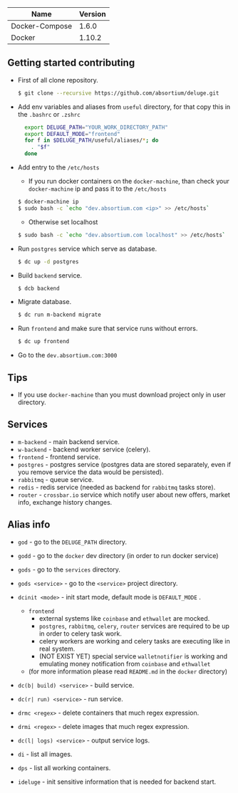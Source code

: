 Name  | Version
------------- | -------------
Docker-Compose | 1.6.0
Docker | 1.10.2

## Getting started contributing
* First of all clone repository.  
  ```bash
  $ git clone --recursive https://github.com/absortium/deluge.git
  ```

* Add env variables and aliases from `useful` directory, for that copy this in the `.bashrc` or `.zshrc`
  ```bash
    export DELUGE_PATH="YOUR_WORK_DIRECTORY_PATH"
    export DEFAULT_MODE="frontend"
    for f in $DELUGE_PATH/useful/aliases/*; do
      . "$f"
    done  
  ```

* Add entry to the `/etc/hosts`
   * If you run docker containers on the `docker-machine`, than check your `docker-machine` ip and pass it to the `/etc/hosts`
   ```bash
   $ docker-machine ip
   $ sudo bash -c `echo "dev.absortium.com <ip>" >> /etc/hosts`
   ```
   * Otherwise set localhost
   ```bash
   $ sudo bash -c `echo "dev.absortium.com localhost" >> /etc/hosts`
   ```

* Run `postgres` service which serve as database.
  ```bash
  $ dc up -d postgres
  ```

* Build `backend` service.
  ```bash
  $ dcb backend
  ```  

* Migrate database.
  ```bash
  $ dc run m-backend migrate
  ```
  
* Run `frontend` and make sure that service runs without errors.
  ```bash
  $ dc up frontend
  ```

* Go to the `dev.absortium.com:3000`
    
## Tips
* If you use `docker-machine` than you must download project only in user directory.
 
## Services
* `m-backend` - main backend service.
* `w-backend` - backend worker service (celery).
* `frontend` - frontend service.
* `postgres` - postgres service (postgres data are stored separately, even if you remove service the data would be persisted).
* `rabbitmq` - queue service.
* `redis` - redis service (needed as backend for `rabbitmq` tasks store).
* `router` - `crossbar.io` service which notify user about new offers, market info, exchange history changes.

## Alias info
* `god` - go to the `DELUGE_PATH` directory.
* `godd` - go to the `docker` dev directory (in order to run docker service)
* `gods` - go to the `services` directory.
* `gods <service>` - go to the `<service>` project directory.
* `dcinit <mode>` - init start mode, default mode is `DEFAULT_MODE` .
    * `frontend`
        * external systems like `coinbase` and `ethwallet` are mocked.
        * `postgres`, `rabbitmq`, `celery`, `router` services are required to be up in order to celery task work.
        * celery workers are working and celery tasks are executing like in real system.
        * (NOT EXIST YET) special service `walletnotifier` is working and emulating money notification from `coinbase` and `ethwallet` 
    * (for more information please read `README.md` in the `docker` directory)         
   
* `dc(b| build) <service>` - build service.
* `dc(r| run) <service>` - run service.
* `drmc <regex>` - delete containers that much regex expression.
* `drmi <regex>` - delete images that much regex expression.
* `dc(l| logs) <service>` - output service logs.
* `di` - list all images.
* `dps` - list all working containers.
* `ideluge` - init sensitive information that is needed for backend start.
